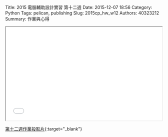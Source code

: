 Title: 2015 電腦輔助設計實習 第十二週
Date: 2015-12-07 18:56
Category: Python
Tags: pelican, publishing
Slug: 2015cp_hw_w12
Authors: 40323212
Summary: 作業與心得

<iframe src="40323212_cp_w12.html" width="500" height="300"></iframe>

[第十二週作業投影片](40323212_cp_w12.html){:target="_blank"}



